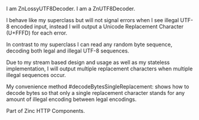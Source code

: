 I am ZnLossyUTF8Decoder.
I am a ZnUTF8Decoder.

I behave like my superclass but will not signal errors when I see illegal UTF-8 encoded input,
instead I will output a Unicode Replacement Character (U+FFFD) for each error.

In contrast to my superclass I can read any random byte sequence, decoding both legal and illegal UTF-8 sequences.

 Due to my stream based design and usage as well as my stateless implementation, 
 I will output multiple replacement characters when multiple illegal sequences occur.
 
 My convenience method #decodeBytesSingleReplacement: shows how to decode bytes so that 
 only a single replacement character stands for any amount of illegal encoding between legal encodings.
 
Part of Zinc HTTP Components.